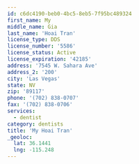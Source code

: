 ```yaml
---
id: c6dc4190-beb0-4bc5-8eb5-7f95bc489324
first_name: My
middle_name: Gia
last_name: 'Hoai Tran'
license_type: DDS
license_number: '5586'
license_status: Active
license_expiration: '42185'
address: '7545 W. Sahara Ave'
address_2: '200'
city: 'Las Vegas'
state: NV
zip: '89117'
phone: '(702) 838-0707'
fax: '(702) 838-0706'
services:
  - dentist
category: dentists
title: 'My Hoai Tran'
_geoloc:
  lat: 36.1441
  lng: -115.248
---
```

